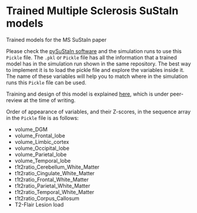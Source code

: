 # Trained Multiple Sclerosis SuStaIn models

Trained models for the MS SuStaIn paper 

Please check the [pySuStaIn software](https://github.com/ucl-pond/pySuStaIn) and the simulation runs to use this `Pickle` file. The `.pkl` or `Pickle` file has all the information that a trained model has in the simulation run shown in the same repository. The best way to implement it is to load the pickle file and explore the variables inside it. The name of these variables will help you to match where in the simulation runs this `Pickle` file can be used.  

Training and design of this model is explained [here](https://www.medrxiv.org/content/10.1101/19011080v2), which is under peer-review at the time of writing.  

Order of appearance of variables, and their Z-scores, in the sequence array in the `Pickle` file is as follows:

- volume_DGM
- volume_Frontal_lobe
- volume_Limbic_cortex
- volume_Occipital_lobe
- volume_Parietal_lobe
- volume_Temporal_lobe
- t1t2ratio_Cerebellum_White_Matter
- t1t2ratio_Cingulate_White_Matter
- t1t2ratio_Frontal_White_Matter
- t1t2ratio_Parietal_White_Matter
- t1t2ratio_Temporal_White_Matter
- t1t2ratio_Corpus_Callosum
- T2-Flair Lesion load
